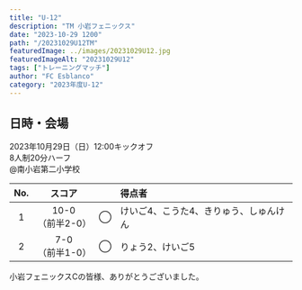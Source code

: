 ```yaml
---
title: "U-12"
description: "TM 小岩フェニックス"
date: "2023-10-29 1200"
path: "/20231029U12TM"
featuredImage: ../images/20231029U12.jpg
featuredImageAlt: "20231029U12"
tags: ["トレーニングマッチ"]
author: "FC Esblanco"
category: "2023年度U-12"
---
```


## 日時・会場

2023年10月29日（日）12:00キックオフ  
8人制20分ハーフ  
@南小岩第二小学校

| No.| スコア |   | 得点者  |
|:--:|:------:|:-:|:--------|
| 1  | 10-0<br/>（前半2-0） | ◯ |けいご4、こうた4、きりゅう、しゅんけん|
| 2  | 7-0<br/>（前半1-0） | ◯ |りょう2、けいご5|

小岩フェニックスCの皆様、ありがとうございました。